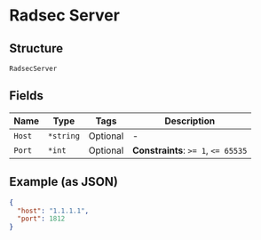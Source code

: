 
# Radsec Server

## Structure

`RadsecServer`

## Fields

| Name | Type | Tags | Description |
|  --- | --- | --- | --- |
| `Host` | `*string` | Optional | - |
| `Port` | `*int` | Optional | **Constraints**: `>= 1`, `<= 65535` |

## Example (as JSON)

```json
{
  "host": "1.1.1.1",
  "port": 1812
}
```


